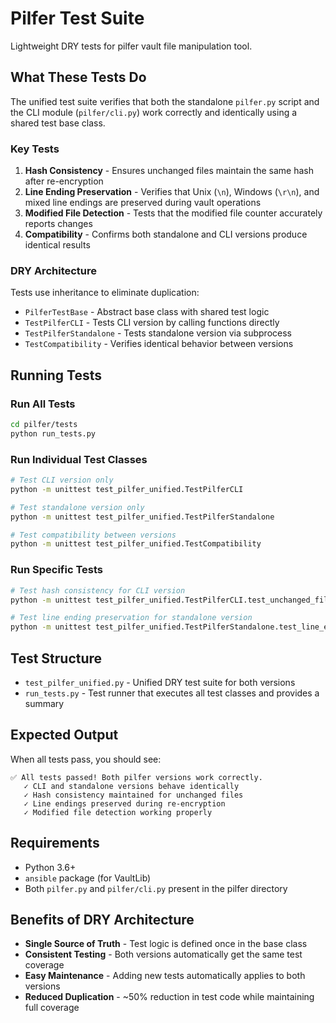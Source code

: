 # Pilfer Test Suite

Lightweight DRY tests for pilfer vault file manipulation tool.

## What These Tests Do

The unified test suite verifies that both the standalone `pilfer.py` script and the CLI module (`pilfer/cli.py`) work correctly and identically using a shared test base class.

### Key Tests

1. **Hash Consistency** - Ensures unchanged files maintain the same hash after re-encryption
2. **Line Ending Preservation** - Verifies that Unix (`\n`), Windows (`\r\n`), and mixed line endings are preserved during vault operations
3. **Modified File Detection** - Tests that the modified file counter accurately reports changes
4. **Compatibility** - Confirms both standalone and CLI versions produce identical results

### DRY Architecture

Tests use inheritance to eliminate duplication:
- `PilferTestBase` - Abstract base class with shared test logic
- `TestPilferCLI` - Tests CLI version by calling functions directly  
- `TestPilferStandalone` - Tests standalone version via subprocess
- `TestCompatibility` - Verifies identical behavior between versions

## Running Tests

### Run All Tests
```bash
cd pilfer/tests
python run_tests.py
```

### Run Individual Test Classes
```bash
# Test CLI version only
python -m unittest test_pilfer_unified.TestPilferCLI

# Test standalone version only  
python -m unittest test_pilfer_unified.TestPilferStandalone

# Test compatibility between versions
python -m unittest test_pilfer_unified.TestCompatibility
```

### Run Specific Tests
```bash
# Test hash consistency for CLI version
python -m unittest test_pilfer_unified.TestPilferCLI.test_unchanged_files_same_hash

# Test line ending preservation for standalone version
python -m unittest test_pilfer_unified.TestPilferStandalone.test_line_endings_preserved
```

## Test Structure

- `test_pilfer_unified.py` - Unified DRY test suite for both versions
- `run_tests.py` - Test runner that executes all test classes and provides a summary

## Expected Output

When all tests pass, you should see:
```
✅ All tests passed! Both pilfer versions work correctly.
   ✓ CLI and standalone versions behave identically
   ✓ Hash consistency maintained for unchanged files
   ✓ Line endings preserved during re-encryption
   ✓ Modified file detection working properly
```

## Requirements

- Python 3.6+
- `ansible` package (for VaultLib)
- Both `pilfer.py` and `pilfer/cli.py` present in the pilfer directory

## Benefits of DRY Architecture

- **Single Source of Truth** - Test logic is defined once in the base class
- **Consistent Testing** - Both versions automatically get the same test coverage
- **Easy Maintenance** - Adding new tests automatically applies to both versions
- **Reduced Duplication** - ~50% reduction in test code while maintaining full coverage 
